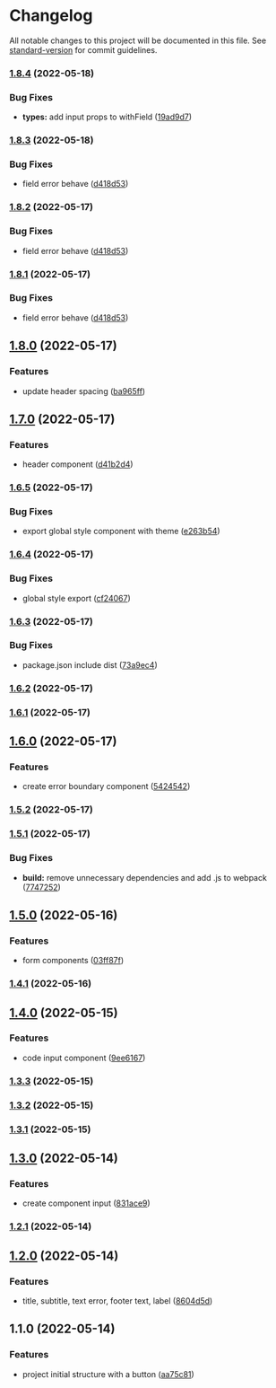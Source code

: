 # Changelog

All notable changes to this project will be documented in this file. See [standard-version](https://github.com/conventional-changelog/standard-version) for commit guidelines.

### [1.8.4](https://github.com/laboriosi/evalu8-ui-library/compare/v1.8.3...v1.8.4) (2022-05-18)


### Bug Fixes

* **types:** add input props to withField ([19ad9d7](https://github.com/laboriosi/evalu8-ui-library/commit/19ad9d77750532ace962aa36c4f3015b204e76e2))

### [1.8.3](https://github.com/laboriosi/evalu8-ui-library/compare/v1.8.0...v1.8.3) (2022-05-18)


### Bug Fixes

* field error behave ([d418d53](https://github.com/laboriosi/evalu8-ui-library/commit/d418d536d180d301112d15aea1a4935f482a9137))

### [1.8.2](https://github.com/laboriosi/evalu8-ui-library/compare/v1.8.0...v1.8.2) (2022-05-17)


### Bug Fixes

* field error behave ([d418d53](https://github.com/laboriosi/evalu8-ui-library/commit/d418d536d180d301112d15aea1a4935f482a9137))

### [1.8.1](https://github.com/laboriosi/evalu8-ui-library/compare/v1.8.0...v1.8.1) (2022-05-17)


### Bug Fixes

* field error behave ([d418d53](https://github.com/laboriosi/evalu8-ui-library/commit/d418d536d180d301112d15aea1a4935f482a9137))

## [1.8.0](https://github.com/laboriosi/evalu8-ui-library/compare/v1.7.0...v1.8.0) (2022-05-17)


### Features

* update header spacing ([ba965ff](https://github.com/laboriosi/evalu8-ui-library/commit/ba965fff7fe381b487fba484611f246de2df0418))

## [1.7.0](https://github.com/laboriosi/evalu8-ui-library/compare/v1.6.5...v1.7.0) (2022-05-17)


### Features

* header component ([d41b2d4](https://github.com/laboriosi/evalu8-ui-library/commit/d41b2d4b3ab21ccf46c06cb953da2e1da190b1fa))

### [1.6.5](https://github.com/laboriosi/evalu8-ui-library/compare/v1.6.4...v1.6.5) (2022-05-17)


### Bug Fixes

* export global style component with theme ([e263b54](https://github.com/laboriosi/evalu8-ui-library/commit/e263b5435988a4b3c1097b232d29b40c9f39db88))

### [1.6.4](https://github.com/laboriosi/evalu8-ui-library/compare/v1.6.3...v1.6.4) (2022-05-17)


### Bug Fixes

* global style export ([cf24067](https://github.com/laboriosi/evalu8-ui-library/commit/cf240671ab1df2052e63997c8742fc3977131833))

### [1.6.3](https://github.com/laboriosi/evalu8-ui-library/compare/v1.6.2...v1.6.3) (2022-05-17)


### Bug Fixes

* package.json include dist ([73a9ec4](https://github.com/laboriosi/evalu8-ui-library/commit/73a9ec468d0a5230c18f6981c3e0652afd0e3e4e))

### [1.6.2](https://github.com/laboriosi/evalu8-ui-library/compare/v1.6.1...v1.6.2) (2022-05-17)

### [1.6.1](https://github.com/laboriosi/evalu8-ui-library/compare/v1.6.0...v1.6.1) (2022-05-17)

## [1.6.0](https://github.com/laboriosi/evalu8-ui-library/compare/v1.5.2...v1.6.0) (2022-05-17)


### Features

* create error boundary component ([5424542](https://github.com/laboriosi/evalu8-ui-library/commit/5424542679a01748a6baee0712e33320687da854))

### [1.5.2](https://github.com/laboriosi/evalu8-ui-library/compare/v1.5.1...v1.5.2) (2022-05-17)

### [1.5.1](https://github.com/laboriosi/evalu8-ui-library/compare/v1.5.0...v1.5.1) (2022-05-17)


### Bug Fixes

* **build:** remove unnecessary dependencies and add .js to webpack ([7747252](https://github.com/laboriosi/evalu8-ui-library/commit/774725298ba1bece8ac4884b8d3d4b79520548b8))

## [1.5.0](https://github.com/laboriosi/evalu8-ui-library/compare/v1.4.1...v1.5.0) (2022-05-16)


### Features

* form components ([03ff87f](https://github.com/laboriosi/evalu8-ui-library/commit/03ff87ff4ef6cbf4e1ff063cfdc1de89ae8ca443))

### [1.4.1](https://github.com/laboriosi/evalu8-ui-library/compare/v1.4.0...v1.4.1) (2022-05-16)

## [1.4.0](https://github.com/laboriosi/evalu8-ui-library/compare/v1.3.3...v1.4.0) (2022-05-15)


### Features

* code input component ([9ee6167](https://github.com/laboriosi/evalu8-ui-library/commit/9ee6167e176895a1c22f8b6982a80df017973392))

### [1.3.3](https://github.com/laboriosi/evalu8-ui-library/compare/v1.3.2...v1.3.3) (2022-05-15)

### [1.3.2](https://github.com/laboriosi/evalu8-ui-library/compare/v1.3.1...v1.3.2) (2022-05-15)

### [1.3.1](https://github.com/laboriosi/evalu8-ui-library/compare/v1.3.0...v1.3.1) (2022-05-15)

## [1.3.0](https://github.com/laboriosi/evalu8-ui-library/compare/v1.2.1...v1.3.0) (2022-05-14)


### Features

* create component input ([831ace9](https://github.com/laboriosi/evalu8-ui-library/commit/831ace9f4d8dbccdfbfff66edf1a6c9fa66caf17))

### [1.2.1](https://github.com/laboriosi/evalu8-ui-library/compare/v1.2.0...v1.2.1) (2022-05-14)

## [1.2.0](https://github.com/laboriosi/evalu8-ui-library/compare/v1.1.0...v1.2.0) (2022-05-14)


### Features

* title, subtitle, text error, footer text, label ([8604d5d](https://github.com/laboriosi/evalu8-ui-library/commit/8604d5d3c64db27d41e8dc97b4fdb7b8dfd1c6f8))

## 1.1.0 (2022-05-14)


### Features

* project initial structure with a button ([aa75c81](https://github.com/laboriosi/evalu8-ui-library/commit/aa75c8100f88f31889998f853cbf0cc90233d37c))
